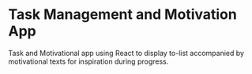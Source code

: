 # Task Management and Motivation App
 Task and Motivational app using React to display to-list accompanied by motivational texts for inspiration during progress.
